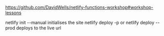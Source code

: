 https://github.com/DavidWells/netlify-functions-workshop#workshop-lessons

netlify init --manual initialises the site
netlify deploy -p or netlify deploy --prod deploys to the live url
